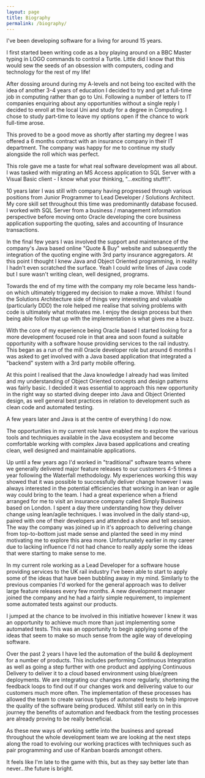 ```yaml
---
layout: page
title: Biography
permalink: /biography/
---
```


I've been developing software for a living for around 15 years.

I first started been writing code as a boy playing around on a BBC Master typing in LOGO commands to control a Turtle. Little did I know that this would sew the seeds of an obsession with computers, coding and technology for the rest of my life!

After dossing around during my A-levels and not being too excited with the idea of another 3-4 years of education I decided to try and get a full-time job in computing rather than go to Uni. Following a number of letters to IT companies enquiring about any opportunities without a single reply I decided to enroll at the local Uni and study for a degree in Computing. I chose to study part-time to leave my options open if the chance to work full-time arose.

This proved to be a good move as shortly after starting my degree I was offered a 6 months contract with an insurance company in their IT department. The company was happy for me to continue my study alongside the roll which was perfect.

This role gave me a taste for what real software development was all about. I was tasked with migrating an MS Access application to SQL Server with a Visual Basic client - I know what your thinking, "...exciting stuff!!".

10 years later I was still with company having progressed through various positions from Junior Programmer to Lead Developer / Solutions Architect. My core skill set throughout this time was predominantly database focused. I worked with SQL Server from a business / management information perspective before moving onto Oracle developing the core business application supporting the quoting, sales and accounting of Insurance transactions.

In the final few years I was involved the support and maintenance of the company's Java based online "Quote & Buy" website and subsequently the integration of the quoting engine with 3rd party insurance aggregators. At this point I thought I knew Java and Object Oriented programming, in reality I hadn't even scratched the surface. Yeah I could write lines of Java code but I sure wasn't writing clean, well designed, programs.

Towards the end of my time with the company my role became less hands-on which ultimately triggered my decision to make a move. Whilst I found the Solutions Architecture side of things very interesting and valuable (particularly DDD) the role helped me realise that solving problems with code is ultimately what motivates me. I enjoy the design process but then being able follow that up with the implementation is what gives me a buzz.

With the core of my experience being Oracle based I started looking for a more development focused role in that area and soon found a suitable opportunity with a software house providing services to the rail industry. This began as a run of the mill Oracle developer role but around 6 months I was asked to get involved with a Java based application that integrated a "backend" system with a 3rd party mobile offering.

At this point I realised that the Java knowledge I already had was limited and my understanding of Object Oriented concepts and design patterns was fairly basic. I decided it was essential to approach this new opportunity in the right way so started diving deeper into Java and Object Oriented design, as well general best practices in relation to development such as clean code and automated testing.

A few years later and Java is at the centre of everything I do now.

The opportunities in my current role have enabled me to explore the various tools and techniques available in the Java ecosystem and become comfortable working with complex Java based applications and creating clean, well designed and maintainable applications.

Up until a few years ago I'd worked in "traditional" software teams where we generally delivered major feature releases to our customers 4-5 times a year following the Waterfall methodology. My experiences working this way showed that it was possible to successfully deliver change however I was always interested in the potential efficiencies that working in an lean or agile way could bring to the team. I had a great experience when a friend arranged for me to visit an insurance company called Simply Business based on London. I spent a day there understanding how they deliver change using lean/agile techniques. I was involved in the daily stand-up, paired with one of their developers and attended a show and tell session. The way the company was joined up in it's approach to delivering change from top-to-bottom just made sense and planted the seed in my mind motivating me to explore this area more. Unfortunately earlier in my career due to lacking influence I'd not had chance to really apply some the ideas that were starting to make sense to me.

In my current role working as a Lead Developer for a software house providing services to the UK rail industry I've been able to start to apply some of the ideas that have been bubbling away in my mind. Similarly to the previous companies I'd worked for the general approach was to deliver large feature releases every few months. A new development manager joined the company and he had a fairly simple requirement, to implement some automated tests against our products.

I jumped at the chance to be involved in this initiative however I knew it was an opportunity to achieve much more than just implementing some automated tests. This was an opportunity to begin applying some of the ideas that seem to make so much sense from the agile way of developing software.

Over the past 2 years I have led the automation of the build & deployment for a number of products. This includes performing Continuous Integration as well as going a step further with one product and applying Continuous Delivery to deliver it to a cloud based environment using blue/green deployments. We are integrating our changes more regularly, shortening the feedback loops to find out if our changes work and delivering value to our customers much more often. The implementation of these processes has allowed the team to create various types of automated tests to help improve the quality of the software being produced. Whilst still early on in this journey the benefits of automation and feedback from the testing processes are already proving to be really beneficial.

As these new ways of working settle into the business and spread throughout the whole development team we are looking at the next steps along the road to evolving our working practices with techniques such as pair programming and use of Kanban boards amongst others.

It feels like I'm late to the game with this, but as they say better late than never...the future is bright.
